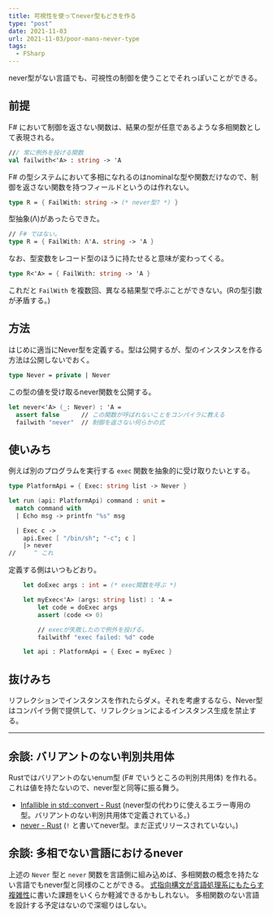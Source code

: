 ```yaml
---
title: 可視性を使ってnever型もどきを作る
type: "post"
date: 2021-11-03
url: 2021-11-03/poor-mans-never-type
tags:
  - FSharp
---
```


never型がない言語でも、可視性の制御を使うことでそれっぽいことができる。

<!--more-->

## 前提

F# において制御を返さない関数は、結果の型が任意であるような多相関数として表現される。

```fsharp
/// 常に例外を投げる関数
val failwith<'A> : string -> 'A
```

F# の型システムにおいて多相になれるのはnominalな型や関数だけなので、制御を返さない関数を持つフィールドというのは作れない。

```fsharp
type R = { FailWith: string -> (* never型? *) }
```

型抽象(Λ)があったらできた。

```fsharp
// F# ではない。
type R = { FailWith: Λ'A. string -> 'A }
```

なお、型変数をレコード型のほうに持たせると意味が変わってくる。

```fsharp
type R<'A> = { FailWith: string -> 'A }
```

これだと `FailWith` を複数回、異なる結果型で呼ぶことができない。(Rの型引数が矛盾する。)

## 方法

はじめに適当にNever型を定義する。型は公開するが、型のインスタンスを作る方法は公開しないでおく。

```fsharp
type Never = private | Never
```

この型の値を受け取るnever関数を公開する。

```fsharp
let never<'A> (_: Never) : 'A =
  assert false      // この関数が呼ばれないことをコンパイラに教える
  failwith "never"  // 制御を返さない何らかの式
```

## 使いみち

例えば別のプログラムを実行する `exec` 関数を抽象的に受け取りたいとする。

```fsharp
type PlatformApi = { Exec: string list -> Never }

let run (api: PlatformApi) command : unit =
  match command with
  | Echo msg -> printfn "%s" msg

  | Exec c ->
    api.Exec [ "/bin/sh"; "-c"; c ]
    |> never
//     ^ これ
```

定義する側はいつもどおり。

```fsharp
    let doExec args : int = (* exec関数を呼ぶ *)

    let myExec<'A> (args: string list) : 'A =
        let code = doExec args
        assert (code <> 0)

        // execが失敗したので例外を投げる。
        failwithf "exec failed: %d" code

    let api : PlatformApi = { Exec = myExec }
```

## 抜けみち

リフレクションでインスタンスを作れたらダメ。それを考慮するなら、Never型はコンパイラ側で提供して、リフレクションによるインスタンス生成を禁止する。

----

## 余談: バリアントのない判別共用体

Rustではバリアントのないenum型 (F# でいうところの判別共用体) を作れる。
これは値を持たないので、never型と同等に振る舞う。

- [Infallible in std::convert - Rust](https://doc.rust-lang.org/std/convert/enum.Infallible.html) (never型の代わりに使えるエラー専用の型。バリアントのない判別共用体で定義されている。)
- [never - Rust](https://doc.rust-lang.org/std/primitive.never.html) (`!` と書いてnever型。まだ正式リリースされていない。)

## 余談: 多相でない言語におけるnever

上述の `Never` 型と `never` 関数を言語側に組み込めば、多相関数の概念を持たない言語でもnever型と同様のことができる。
[式指向構文が言語処理系にもたらす複雑性](/blog/2020-09-19/complexity-from-expression-oriented-syntax)に書いた課題をいくらか軽減できるかもしれない。
多相関数のない言語を設計する予定はないので深堀りはしない。
